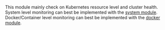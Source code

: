 This module mainly check on Kubernetes resource level and cluster health.
System level monitoring can best be implemented with the [system module](https://github.com/kabisa/terraform-datadog-system).
Docker/Container level monitoring can best be implemented with the [docker module](https://github.com/kabisa/terraform-datadog-docker-container).